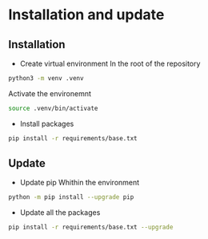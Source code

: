 # Installation and update

## Installation

* Create virtual environment
In the root of the repository

```bash
python3 -m venv .venv
```

Activate the environemnt

```bash
source .venv/bin/activate
```

* Install packages

```bash
pip install -r requirements/base.txt
```

## Update

* Update pip
Whithin the environment

```bash
python -m pip install --upgrade pip
```

* Update all the packages

```bash
pip install -r requirements/base.txt --upgrade
```